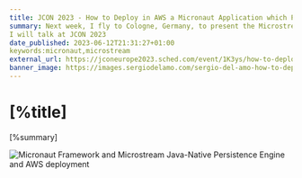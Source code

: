```yaml
---
title: JCON 2023 - How to Deploy in AWS a Micronaut Application which Persists with MicroStream?
summary: Next week, I fly to Cologne, Germany, to present the Microstream integration with the Micronaut Framework and how to go to production with AWS.
I will talk at JCON 2023
date_published: 2023-06-12T21:31:27+01:00
keywords:micronaut,microstream
external_url: https://jconeurope2023.sched.com/event/1K3ys/how-to-deploy-in-aws-a-micronaut-application-which-persists-with-microstream
banner_image: https://images.sergiodelamo.com/sergio-del-amo-how-to-deploy-in-aws-a-micronaut-application-which-persists-with-microstream.jpg
---
```


# [%title]

[%summary]

![Micronaut Framework and Microstream Java-Native Persistence Engine and AWS deployment]([%banner_image])

